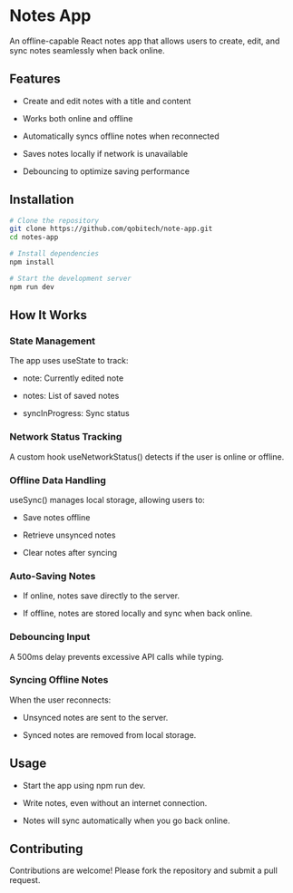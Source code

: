 # Notes App

An offline-capable React notes app that allows users to create, edit, and sync notes seamlessly when back online.

## Features

- Create and edit notes with a title and content

- Works both online and offline

- Automatically syncs offline notes when reconnected

- Saves notes locally if network is unavailable

- Debouncing to optimize saving performance

## Installation

```bash
# Clone the repository
git clone https://github.com/qobitech/note-app.git
cd notes-app

# Install dependencies
npm install

# Start the development server
npm run dev
```

## How It Works

### State Management

The app uses useState to track:

- note: Currently edited note

- notes: List of saved notes

- syncInProgress: Sync status

### Network Status Tracking

A custom hook useNetworkStatus() detects if the user is online or offline.

### Offline Data Handling

useSync() manages local storage, allowing users to:

- Save notes offline

- Retrieve unsynced notes

- Clear notes after syncing

### Auto-Saving Notes

- If online, notes save directly to the server.

- If offline, notes are stored locally and sync when back online.

### Debouncing Input

A 500ms delay prevents excessive API calls while typing.

### Syncing Offline Notes

When the user reconnects:

- Unsynced notes are sent to the server.

- Synced notes are removed from local storage.

## Usage

- Start the app using npm run dev.

- Write notes, even without an internet connection.

- Notes will sync automatically when you go back online.

## Contributing

Contributions are welcome! Please fork the repository and submit a pull request.
